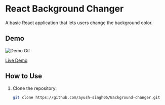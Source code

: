 
# React Background Changer

A basic React application that lets users change the background color.

## Demo

![Demo Gif](https://github.com/ayush-singh05/Background-changer/assets/99062720/bd80b3c5-719d-4fcf-9822-01bc74aabc11)

[Live Demo](https://65bdef3b0d204c60a1d2aaf0--melodious-cendol-bb24c6.netlify.app/)

## How to Use

1. Clone the repository:

   ```bash
   git clone https://github.com/ayush-singh05/Background-changer.git
